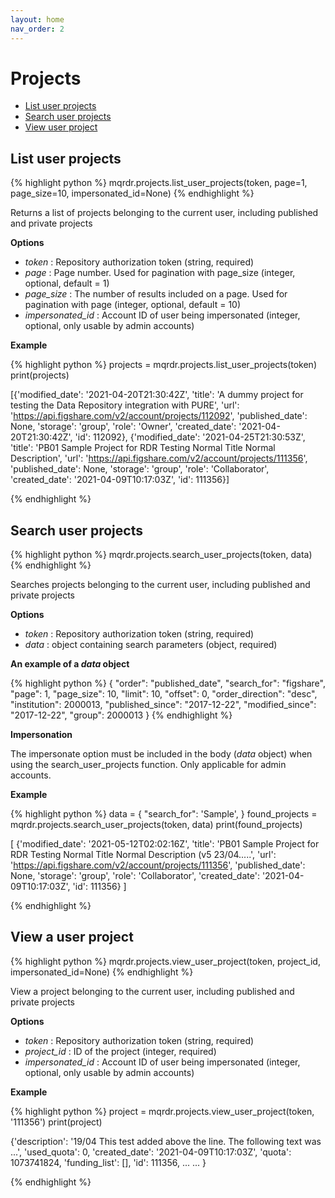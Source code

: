 ```yaml
---
layout: home
nav_order: 2
---
```


# Projects

- [List user projects](#list-user-projects)
- [Search user projects](#search-user-projects)
- [View user project](#view-a-user-project)

## List user projects

{% highlight python %}
mqrdr.projects.list_user_projects(token, page=1, page_size=10, impersonated_id=None)
{% endhighlight %}

Returns a list of projects belonging to the current user, including published and private projects

**Options**

- _token_ : Repository authorization token (string, required)
- _page_ : Page number. Used for pagination with page_size (integer, optional, default = 1)
- _page_size_ : The number of results included on a page. Used for pagination with page (integer, optional, default = 10)
- _impersonated_id_ : Account ID of user being impersonated (integer, optional, only usable by admin accounts)

**Example**

{% highlight python %}
projects = mqrdr.projects.list_user_projects(token)
print(projects)

[{'modified_date': '2021-04-20T21:30:42Z',
'title': 'A dummy project for testing the Data Repository integration with PURE',
'url': 'https://api.figshare.com/v2/account/projects/112092',
'published_date': None,
'storage': 'group',
'role': 'Owner',
'created_date': '2021-04-20T21:30:42Z',
'id': 112092},
{'modified_date': '2021-04-25T21:30:53Z',
'title': 'PB01 Sample Project for RDR Testing Normal Title Normal Description',
'url': 'https://api.figshare.com/v2/account/projects/111356',
'published_date': None,
'storage': 'group',
'role': 'Collaborator',
'created_date': '2021-04-09T10:17:03Z',
'id': 111356}]

{% endhighlight %}

## Search user projects

{% highlight python %}
mqrdr.projects.search_user_projects(token, data)
{% endhighlight %}

Searches projects belonging to the current user, including published and private projects

**Options**

- _token_ : Repository authorization token (string, required)
- _data_ : object containing search parameters (object, required)

**An example of a _data_ object**

{% highlight python %}
{
"order": "published_date",
"search_for": "figshare",
"page": 1,
"page_size": 10,
"limit": 10,
"offset": 0,
"order_direction": "desc",
"institution": 2000013,
"published_since": "2017-12-22",
"modified_since": "2017-12-22",
"group": 2000013
}
{% endhighlight %}

**Impersonation**

The impersonate option must be included in the body (_data_ object) when using the search_user_projects function. Only applicable for admin accounts.

**Example**

{% highlight python %}
data = {
"search_for": 'Sample',
}
found_projects = mqrdr.projects.search_user_projects(token, data)
print(found_projects)

[
{'modified_date': '2021-05-12T02:02:16Z',
'title': 'PB01 Sample Project for RDR Testing Normal Title Normal Description (v5 23/04.....',
'url': 'https://api.figshare.com/v2/account/projects/111356',
'published_date': None,
'storage': 'group',
'role': 'Collaborator',
'created_date': '2021-04-09T10:17:03Z',
'id': 111356}
]

{% endhighlight %}

## View a user project

{% highlight python %}
mqrdr.projects.view_user_project(token, project_id, impersonated_id=None)
{% endhighlight %}

View a project belonging to the current user, including published and private projects

**Options**

- _token_ : Repository authorization token (string, required)
- _project_id_ : ID of the project (integer, required)
- _impersonated_id_ : Account ID of user being impersonated (integer, optional, only usable by admin accounts)

**Example**

{% highlight python %}
project = mqrdr.projects.view_user_project(token, '111356')
print(project)

{'description': '19/04 This test added above the line. The following text was ...',
'used_quota': 0,
'created_date': '2021-04-09T10:17:03Z',
'quota': 1073741824,
'funding_list': [],
'id': 111356,
...
...
}

{% endhighlight %}
